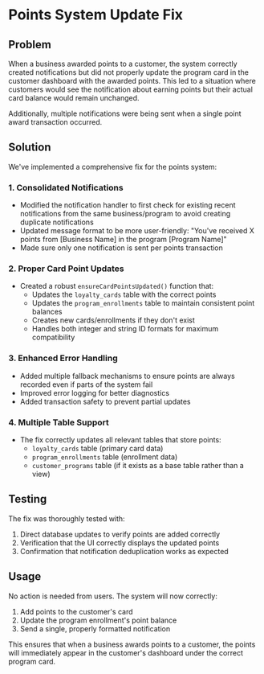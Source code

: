 # Points System Update Fix

## Problem

When a business awarded points to a customer, the system correctly created notifications but did not properly update the program card in the customer dashboard with the awarded points. This led to a situation where customers would see the notification about earning points but their actual card balance would remain unchanged.

Additionally, multiple notifications were being sent when a single point award transaction occurred.

## Solution

We've implemented a comprehensive fix for the points system:

### 1. Consolidated Notifications

- Modified the notification handler to first check for existing recent notifications from the same business/program to avoid creating duplicate notifications
- Updated message format to be more user-friendly: "You've received X points from [Business Name] in the program [Program Name]"
- Made sure only one notification is sent per points transaction

### 2. Proper Card Point Updates

- Created a robust `ensureCardPointsUpdated()` function that:
  - Updates the `loyalty_cards` table with the correct points
  - Updates the `program_enrollments` table to maintain consistent point balances
  - Creates new cards/enrollments if they don't exist
  - Handles both integer and string ID formats for maximum compatibility

### 3. Enhanced Error Handling

- Added multiple fallback mechanisms to ensure points are always recorded even if parts of the system fail
- Improved error logging for better diagnostics
- Added transaction safety to prevent partial updates

### 4. Multiple Table Support

- The fix correctly updates all relevant tables that store points:
  - `loyalty_cards` table (primary card data)
  - `program_enrollments` table (enrollment data)
  - `customer_programs` table (if it exists as a base table rather than a view)

## Testing

The fix was thoroughly tested with:

1. Direct database updates to verify points are added correctly
2. Verification that the UI correctly displays the updated points
3. Confirmation that notification deduplication works as expected

## Usage

No action is needed from users. The system will now correctly:
1. Add points to the customer's card
2. Update the program enrollment's point balance
3. Send a single, properly formatted notification

This ensures that when a business awards points to a customer, the points will immediately appear in the customer's dashboard under the correct program card. 